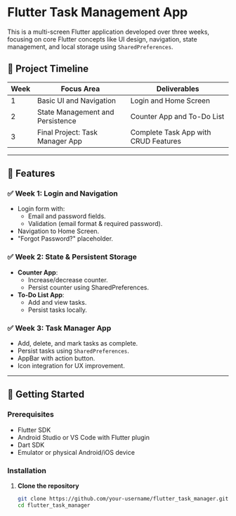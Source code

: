 # Flutter Task Management App

This is a multi-screen Flutter application developed over three weeks, focusing on core Flutter concepts like UI design, navigation, state management, and local storage using `SharedPreferences`.

## 📅 Project Timeline

| Week | Focus Area                               | Deliverables                         |
|------|-------------------------------------------|--------------------------------------|
| 1    | Basic UI and Navigation                  | Login and Home Screen                |
| 2    | State Management and Persistence         | Counter App and To-Do List           |
| 3    | Final Project: Task Manager App          | Complete Task App with CRUD Features |

---

## 📱 Features

### ✅ Week 1: Login and Navigation
- Login form with:
  - Email and password fields.
  - Validation (email format & required password).
- Navigation to Home Screen.
- "Forgot Password?" placeholder.

### ✅ Week 2: State & Persistent Storage
- **Counter App**:
  - Increase/decrease counter.
  - Persist counter using SharedPreferences.
- **To-Do List App**:
  - Add and view tasks.
  - Persist tasks locally.

### ✅ Week 3: Task Manager App
- Add, delete, and mark tasks as complete.
- Persist tasks using `SharedPreferences`.
- AppBar with action button.
- Icon integration for UX improvement.

---

## 🚀 Getting Started

### Prerequisites
- Flutter SDK
- Android Studio or VS Code with Flutter plugin
- Dart SDK
- Emulator or physical Android/iOS device

### Installation

1. **Clone the repository**
   ```bash
   git clone https://github.com/your-username/flutter_task_manager.git
   cd flutter_task_manager
